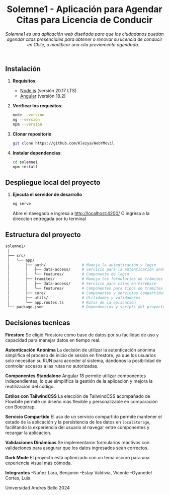 <header>

# Solemne1 - Aplicación para Agendar Citas para Licencia de Conducir

_Solemne1 es una aplicación web diseñada para que los ciudadanos puedan agendar citas presenciales para obtener o renovar su licencia de conducir en Chile, o modificar una cita previamente agendada. ._

</header>

## Instalación

1. **Requisitos**:
   - [Node.js](https://nodejs.org/en/download/package-manager) (versión 20.17 LTS)
   - [Angular](https://angular.dev/installation) (versión 18.2)

2. **Verificar los requisitos**:
   ```bash
   node --version
   ng --version
   npm --version
   ```

3. **Clonar repositorio**
   ```bash
   git clone https://github.com/Klezya/WebYMovil
   ```

4. **Instalar dependencias**:
   ```bash
   cd solemne1
   npm install
   ```

## Despliegue local del proyecto

1. **Ejecuta el servidor de desarrollo**
    ```bash
    ng serve
    ```
    Abre el navegado e ingresa a [http://localhost:4200/](http://localhost:4200/)
    O ingresa a la direccion entregada por tu terminal

## Estructura del proyecto
   ```bash
   solemne1/
    │
    ├── src/
    │   └── app/
    │       ├── auth/                # Maneja la autenticación y login
    │       │   ├── data-access/     # Servicio para la autenticación anónima
    │       │   └── features/        # Componente de login
    │       ├── tramites/            # Maneja los formularios de trámites
    │       │   ├── data-access/     # Servicio para citas en Firebase
    │       │   └── features/        # Componentes para tipos de trámites
    │       ├── core/                # Componentes y servicios compartidos
    │       ├── utils/               # Utilidades y validadores
    │       └── app.routes.ts        # Rutas de la aplicación
    └── package.json                 # Dependencias y scripts del proyecto
   ```

## Decisiones tecnicas

**Firestore** 
Se eligió Firestore como base de datos por su facilidad de uso y capacidad para manejar datos en tiempo real.

**Autenticación Anónima**
La decisión de utilizar la autenticación anónima simplifica el proceso de inicio de sesión en firestore, ya que los usuarios solo necesitan su RUN para acceder al sistema, dandonos la posibilidad de controlar accesos a las rutas no autorizadas.

**Componentes Standalone**
Angular 18 permite utilizar componentes independientes, lo que simplifica la gestión de la aplicación y mejora la reutilización del código.

**Estilos con TailwindCSS** 
La elección de TailwindCSS acompañado de Flowbite permite un diseño más flexible y personalizable en comparación con Bootstrap.

**Servicio Compartido** 
El uso de un servicio compartido permite mantener el estado de la aplicación y la persistencia de los datos en ```localStorage```, facilitando la experiencia del usuario al navegar entre componentes y recargar la aplicacion.

**Validaciones Dinámicas**
Se implementaron formularios reactivos con validaciones para asegurar que los datos ingresados sean correctos.

**Dark Mode**
El proyecto está optimizado con un tema oscuro para una experiencia visual más cómoda.

<footer>

**Integrantes**
-Nuñez Lara, Benjamin
-Estay Valdivia, Vicente
-Oyanedel Cortes, Luis

Universidad Andres Bello 2024

</footes>